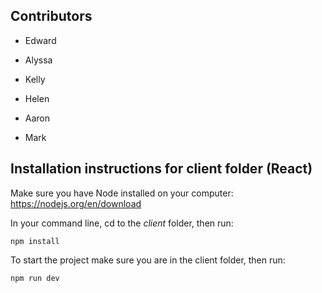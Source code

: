 ## Contributors

- Edward

- Alyssa

- Kelly

- Helen

- Aaron

- Mark

## Installation instructions for client folder (React)
Make sure you have Node installed on your computer: https://nodejs.org/en/download

In your command line, cd to the *client* folder, then run:

<code>npm install</code>

To start the project make sure you are in the client folder, then run:

<code>npm run dev</code>